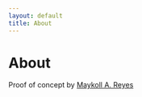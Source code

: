 ```yaml
---
layout: default
title: About
---
```


# About

Proof of concept by [Maykoll A. Reyes](https://github.com/MKReyesH)